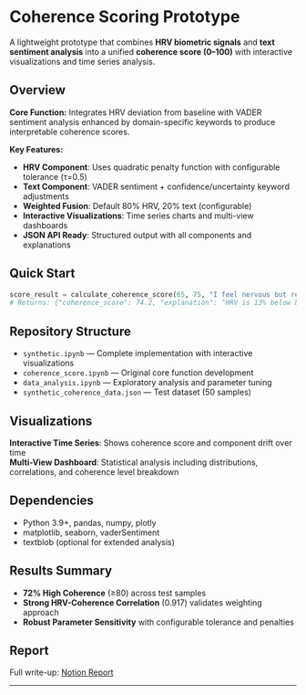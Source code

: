 # Coherence Scoring Prototype

A lightweight prototype that combines **HRV biometric signals** and **text sentiment analysis** into a unified **coherence score (0–100)** with interactive visualizations and time series analysis.

## Overview

**Core Function:** Integrates HRV deviation from baseline with VADER sentiment analysis enhanced by domain-specific keywords to produce interpretable coherence scores.

**Key Features:**
- **HRV Component**: Uses quadratic penalty function with configurable tolerance (τ=0.5)
- **Text Component**: VADER sentiment + confidence/uncertainty keyword adjustments  
- **Weighted Fusion**: Default 80% HRV, 20% text (configurable)
- **Interactive Visualizations**: Time series charts and multi-view dashboards
- **JSON API Ready**: Structured output with all components and explanations

## Quick Start

```python
score_result = calculate_coherence_score(65, 75, "I feel nervous but ready.")
# Returns: {"coherence_score": 74.2, "explanation": "HRV is 13% below baseline; text contains uncertain language → moderate coherence."}
```

## Repository Structure
- `synthetic.ipynb` — Complete implementation with interactive visualizations
- `coherence_score.ipynb` — Original core function development  
- `data_analysis.ipynb` — Exploratory analysis and parameter tuning
- `synthetic_coherence_data.json` — Test dataset (50 samples)

## Visualizations

**Interactive Time Series**: Shows coherence score and component drift over time  
**Multi-View Dashboard**: Statistical analysis including distributions, correlations, and coherence level breakdown

## Dependencies
- Python 3.9+, pandas, numpy, plotly  
- matplotlib, seaborn, vaderSentiment
- textblob (optional for extended analysis)

## Results Summary
- **72% High Coherence** (≥80) across test samples
- **Strong HRV-Coherence Correlation** (0.917) validates weighting approach  
- **Robust Parameter Sensitivity** with configurable tolerance and penalties

## Report
Full write-up: [Notion Report](https://www.notion.so/Trial-Task-Report-Coherence-Scoring-Prototype-23f252ec466e8026b7b6dbe1e8101a2a)

---
